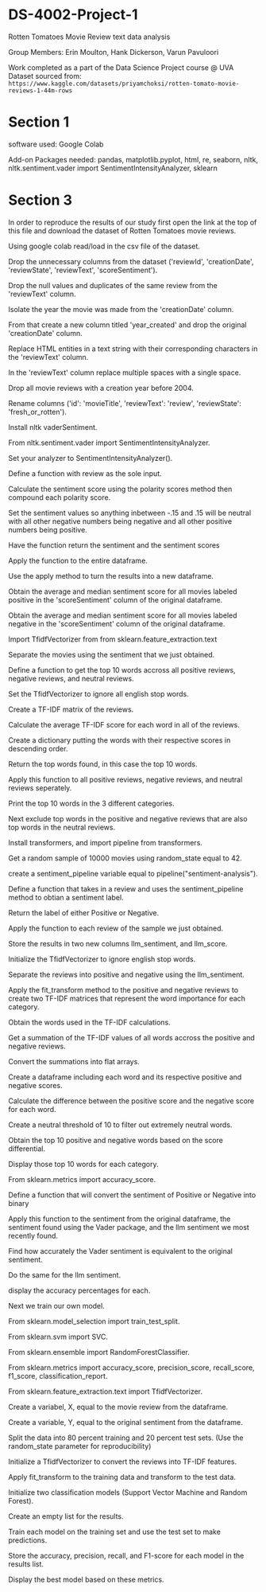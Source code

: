 # DS-4002-Project-1
Rotten Tomatoes Movie Review text data analysis

Group Members: Erin Moulton, Hank Dickerson, Varun Pavuloori <br>

Work completed as a part of the Data Science Project course @ UVA <br>
Dataset sourced from: `https://www.kaggle.com/datasets/priyamchoksi/rotten-tomato-movie-reviews-1-44m-rows`
# Section 1
software used: Google Colab

Add-on Packages needed: pandas, matplotlib.pyplot, html, re, seaborn, nltk, nltk.sentiment.vader import SentimentIntensityAnalyzer, sklearn

# Section 3
In order to reproduce the results of our study first open the link at the top of this file and download the dataset of Rotten Tomatoes movie reviews.

Using google colab read/load in the csv file of the dataset.

Drop the unnecessary columns from the dataset ('reviewId', 'creationDate', 'reviewState', 'reviewText', 'scoreSentiment').

Drop the null values and duplicates of the same review from the 'reviewText' column.

Isolate the year the movie was made from the 'creationDate' column.

From that create a new column titled 'year_created' and drop the original 'creationDate' column.

Replace HTML entities in a text string with their corresponding characters in the 'reviewText' column.

In the 'reviewText' column replace multiple spaces with a single space.

Drop all movie reviews with a creation year before 2004.

Rename columns ('id': 'movieTitle', 'reviewText': 'review', 'reviewState': 'fresh_or_rotten').

Install nltk vaderSentiment.

From nltk.sentiment.vader import SentimentIntensityAnalyzer.

Set your analyzer to SentimentIntensityAnalyzer().

Define a function with review as the sole input.

Calculate the sentiment score using the polarity scores method then compound each polarity score.

Set the sentiment values so anything inbetween -.15 and .15 will be neutral with all other negative numbers being negative and all other positive numbers being positive.

Have the function return the sentiment and the sentiment scores

Apply the function to the entire dataframe.

Use the apply method to turn the results into a new dataframe.

Obtain the average and median sentiment score for all movies labeled positive in the 'scoreSentiment' column of the original dataframe.

Obtain the average and median sentiment score for all movies labeled negative in the 'scoreSentiment' column of the original dataframe.

Import TfidfVectorizer from from sklearn.feature_extraction.text

Separate the movies using the sentiment that we just obtained.

Define a function to get the top 10 words accross all positive reviews, negative reviews, and neutral reviews.

Set the TfidfVectorizer to ignore all english stop words.

Create a TF-IDF matrix of the reviews.

Calculate the average TF-IDF score for each word in all of the reviews.

Create a dictionary putting the words with their respective scores in descending order.

Return the top words found, in this case the top 10 words.

Apply this function to all positive reviews, negative reviews, and neutral reviews seperately.

Print the top 10 words in the 3 different categories.

Next exclude top words in the positive and negative reviews that are also top words in the neutral reviews.

Install transformers, and import pipeline from transformers.

Get a random sample of 10000 movies using random_state equal to 42.

create a sentiment_pipeline variable equal to pipeline("sentiment-analysis").

Define a function that takes in a review and uses the sentiment_pipeline method to obtian a sentiment label.

Return the label of either Positive or Negative.

Apply the function to each review of the sample we just obtained.

Store the results in two new columns llm_sentiment, and llm_score.

Initialize the TfidfVectorizer to ignore english stop words.

Separate the reviews into positive and negative using the llm_sentiment.

Apply the fit_transform method to the positive and negative reviews to create two TF-IDF matrices that represent the word importance for each category.

Obtain the words used in the TF-IDF calculations.

Get a summation of the TF-IDF values of all words accross the positive and negative reviews.

Convert the summations into flat arrays.

Create a dataframe including each word and its respective positive and negative scores.

Calculate the difference between the positive score and the negative score for each word.

Create a neutral threshold of 10 to filter out extremely neutral words.

Obtain the top 10 positive and negative words based on the score differential.

Display those top 10 words for each category.

From sklearn.metrics import accuracy_score.

Define a function that will convert the sentiment of Positive or Negative into binary

Apply this function to the sentiment from the original dataframe, the sentiment found using the Vader package, and the llm sentiment we most recently found.

Find how accurately the Vader sentiment is equivalent to the original sentiment.

Do the same for the llm sentiment.

display the accuracy percentages for each.

Next we train our own model.

From sklearn.model_selection import train_test_split.

From sklearn.svm import SVC.

From sklearn.ensemble import RandomForestClassifier.

From sklearn.metrics import accuracy_score, precision_score, recall_score, f1_score, classification_report.

From sklearn.feature_extraction.text import TfidfVectorizer.

Create a variabel, X, equal to the movie review from the dataframe.

Create a variable, Y, equal to the original sentiment from the dataframe.

Split the data into 80 percent training and 20 percent test sets. (Use the random_state parameter for reproducibility)

Initialize a TfidfVectorizer to convert the reviews into TF-IDF features.

Apply fit_transform to the training data and transform to the test data.

Initialize two classification models (Support Vector Machine and Random Forest).

Create an empty list for the results.

Train each model on the training set and use the test set to make predictions.

Store the accuracy, precision, recall, and F1-score for each model in the results list.

Display the best model based on these metrics.
